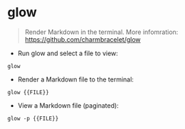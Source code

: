 # glow

> Render Markdown in the terminal.
> More infomration: <https://github.com/charmbracelet/glow>

- Run glow and select a file to view:

`glow`

- Render a Markdown file to the terminal:

`glow {{FILE}}`

- View a Markdown file (paginated):

`glow -p {{FILE}}`
